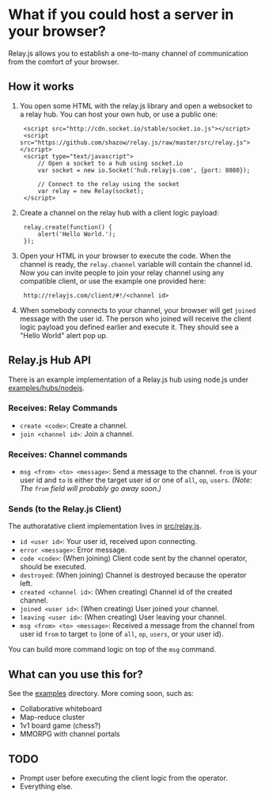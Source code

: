# What if you could host a server in your browser?

Relay.js allows you to establish a one-to-many channel of communication from the comfort of your browser.

## How it works

1. You open some HTML with the relay.js library and open a websocket to a relay hub. You can host your own hub, or use a public one:

        <script src="http://cdn.socket.io/stable/socket.io.js"></script>
        <script src="https://github.com/shazow/relay.js/raw/master/src/relay.js"></script>
        <script type="text/javascript">
            // Open a socket to a hub using socket.io
            var socket = new io.Socket('hub.relayjs.com', {port: 8080});

            // Connect to the relay using the socket
            var relay = new Relay(socket);
        </script>

2. Create a channel on the relay hub with a client logic payload:

        relay.create(function() {
            alert('Hello World.');
        });

3. Open your HTML in your browser to execute the code. When the channel is ready, the `relay.channel` variable will contain the channel id. Now you can invite people to join your relay channel using any compatible client, or use the example one provided here:

        http://relayjs.com/client/#!/<channel id>

4. When somebody connects to your channel, your browser will get `joined` message with the user id. The person who joined will receive the client logic payload you defined earlier and execute it. They should see a "Hello World" alert pop up.


## Relay.js Hub API

There is an example implementation of a Relay.js hub using node.js under [examples/hubs/nodejs](https://github.com/shazow/relay.js/tree/master/examples/hubs/nodejs).

### Receives: Relay Commands

* `create <code>`: Create a channel.
* `join <channel id>`: Join a channel.

### Receives: Channel commands

* `msg <from> <to> <message>`: Send a message to the channel. `from` is your user id and `to` is either the target user id or one of `all`, `op`, `users`.
  *(Note: The `from` field will probably go away soon.)*

### Sends (to the Relay.js Client)

The authoratative client implementation lives in [src/relay.js](https://github.com/shazow/relay.js/blob/master/src/relay.js).

* `id <user id>`: Your user id, received upon connecting.
* `error <message>`: Error message.
* `code <code>`: (When joining) Client code sent by the channel operator, should be executed.
* `destroyed`: (When joining) Channel is destroyed because the operator left.
* `created <channel id>`: (When creating) Channel id of the created channel.
* `joined <user id>`: (When creating) User joined your channel.
* `leaving <user id>`: (When creating) User leaving your channel.
* `msg <from> <to> <message>`: Received a message from the channel from user id `from` to target `to` (one of `all`, `op`, `users`, or your user id).

You can build more command logic on top of the `msg` command.


## What can you use this for?

See the [examples](https://github.com/shazow/relay.js/tree/master/examples) directory. More coming soon, such as:

* Collaborative whiteboard
* Map-reduce cluster
* 1v1 board game (chess?)
* MMORPG with channel portals

## TODO

* Prompt user before executing the client logic from the operator.
* Everything else.
